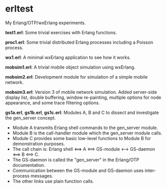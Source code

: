 # erltest
My Erlang/OTP/wxErlang experiments.

**test1.erl**: Some trivial exercises with Erlang functions.

**proc1.erl**: Some trivial distributed Erlang processes including a Poisson process.

**wx1.erl**: A minimal wxErlang application to see how it works.

**mobsim1.erl**: A trivial mobile object simulation using wxErlang.

**mobsim2.erl**: Development module for simulation of a simple mobile network.

**mobsim3.erl**: Version 3 of mobile network simulation. Added server-side display list, double buffering, window re-painting, multiple options for node appearance, and some trace filtering options.

**gs1a.erl**, **gs1b.erl**, **gs1c.erl**: Modules A, B and C to dissect and investigate the gen_server concept.
* Module A transmits Erlang shell commands to the gen_server module.
* Module B is the call-handler module which the gen_server module calls.
* Module C provides some basic low-level functions to Module B for demonstration purposes.
* The call chain is: Erlang shell <==> A <==> GS-module <--> GS-daemon <==> B <==> C.
* The GS-daemon is called the "gen_server" in the Erlang/OTP documentation.
* Communication between the GS-module and GS-daemon uses inter-process messages.
* The other links use plain function calls.
